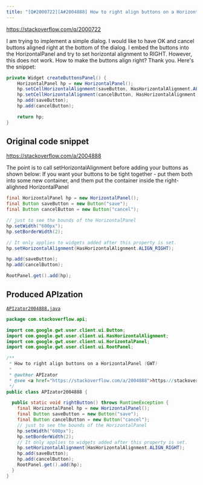 ```yaml
---
title: "[Q#2000722][A#2004888] How to right align buttons on a HorizontalPanel (GWT)"
---
```


https://stackoverflow.com/q/2000722

I am trying to implement a simple dialog. I would like to have OK and cancel buttons aligned right at the bottom of the dialog. I embed the buttons into the HorizontalPanel and try to set horizontal alignment to RIGHT. However, this does not work. How to make the buttons align right? Thank you.
Here's the snippet:


```java
private Widget createButtonsPanel() {
    HorizontalPanel hp = new HorizontalPanel();
    hp.setCellHorizontalAlignment(saveButton, HasHorizontalAlignment.ALIGN_RIGHT);
    hp.setCellHorizontalAlignment(cancelButton, HasHorizontalAlignment.ALIGN_RIGHT);
    hp.add(saveButton);
    hp.add(cancelButton);       

    return hp;
}
```


## Original code snippet

https://stackoverflow.com/a/2004888

The point is to call setHorizontalAlignment before adding your buttons as shown below:
If you want your buttons to be tight together - put them both into some new container, and them put the container inside the right-alighned HorizontalPanel

```java
final HorizontalPanel hp = new HorizontalPanel();
final Button saveButton = new Button("save");
final Button cancelButton = new Button("cancel");

// just to see the bounds of the HorizontalPanel
hp.setWidth("600px");
hp.setBorderWidth(2);

// It only applies to widgets added after this property is set.
hp.setHorizontalAlignment(HasHorizontalAlignment.ALIGN_RIGHT);

hp.add(saveButton);
hp.add(cancelButton);

RootPanel.get().add(hp);
```

## Produced APIzation

[`APIzator2004888.java`](/data/search/java/APIzator2004888.java)

```java
package com.stackoverflow.api;

import com.google.gwt.user.client.ui.Button;
import com.google.gwt.user.client.ui.HasHorizontalAlignment;
import com.google.gwt.user.client.ui.HorizontalPanel;
import com.google.gwt.user.client.ui.RootPanel;

/**
 * How to right align buttons on a HorizontalPanel (GWT)
 *
 * @author APIzator
 * @see <a href="https://stackoverflow.com/a/2004888">https://stackoverflow.com/a/2004888</a>
 */
public class APIzator2004888 {

  public static void rightButton() throws RuntimeException {
    final HorizontalPanel hp = new HorizontalPanel();
    final Button saveButton = new Button("save");
    final Button cancelButton = new Button("cancel");
    // just to see the bounds of the HorizontalPanel
    hp.setWidth("600px");
    hp.setBorderWidth(2);
    // It only applies to widgets added after this property is set.
    hp.setHorizontalAlignment(HasHorizontalAlignment.ALIGN_RIGHT);
    hp.add(saveButton);
    hp.add(cancelButton);
    RootPanel.get().add(hp);
  }
}
```